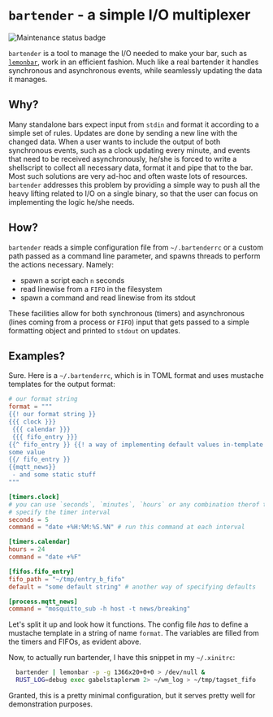 # `bartender` - a simple I/O multiplexer
![Maintenance status badge](https://img.shields.io/maintenance/yes/2022.svg)

`bartender` is a tool to manage the I/O needed to make your bar, such as
[`lemonbar`](https://github.com/LemonBoy/bar), work in an efficient fashion.
Much like a real bartender it handles synchronous and asynchronous events,
while seamlessly updating the data it manages.

## Why?
Many standalone bars expect input from `stdin` and format it according to a
simple set of rules. Updates are done by sending a new line with the changed
data. When a user wants to include the output of both synchronous events, such
as a clock updating every minute, and events that need to be received
asynchronously, he/she is forced to write a shellscript to collect all
necessary data, format it and pipe that to the bar. Most such solutions are
very ad-hoc and often waste lots of resources. `bartender` addresses this
problem by providing a simple way to push all the heavy lifting related to I/O
on a single binary, so that the user can focus on implementing the logic he/she
needs.

## How?
`bartender` reads a simple configuration file from `~/.bartenderrc` or a custom
path passed as a command line parameter, and spawns threads to perform the
actions necessary. Namely:
- spawn a script each `n` seconds
- read linewise from a `FIFO` in the filesystem
- spawn a command and read linewise from its stdout

These facilities allow for both synchronous (timers) and asynchronous (lines
coming from a process or `FIFO`) input that gets passed to a simple formatting
object and printed to `stdout` on updates.

## Examples?
Sure. Here is a `~/.bartenderrc`, which is in TOML format and uses
mustache templates for the output format:
```TOML
# our format string
format = """
{{! our format string }}
{{{ clock }}}
 {{{ calendar }}}
 {{{ fifo_entry }}}
{{^ fifo_entry }} {{! a way of implementing default values in-template }}
some value
{{/ fifo_entry }}
{{mqtt_news}}
 - and some static stuff
"""

[timers.clock]
# you can use `seconds`, `minutes`, `hours` or any combination therof to
# specify the timer interval
seconds = 5
command = "date +%H:%M:%S.%N" # run this command at each interval

[timers.calendar]
hours = 24
command = "date +%F"

[fifos.fifo_entry]
fifo_path = "~/tmp/entry_b_fifo"
default = "some default string" # another way of specifying defaults

[process.mqtt_news]
command = "mosquitto_sub -h host -t news/breaking"
```

Let's split it up and look how it functions. The config file *has* to define a
mustache template in a string of name `format`. The variables are filled from
the timers and FIFOs, as evident above.

Now, to actually run bartender, I have this snippet in my `~/.xinitrc`:
```sh
  bartender | lemonbar -p -g 1366x20+0+0 > /dev/null &
  RUST_LOG=debug exec gabelstaplerwm 2> ~/wm_log > ~/tmp/tagset_fifo
```

Granted, this is a pretty minimal configuration, but it serves pretty well for
demonstration purposes.
